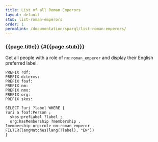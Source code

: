 ```yaml
---
title: List of all Roman Emperors
layout: default
stub: list-roman-emperors
order: 1
permalink: /documentation/sparql/list-roman-emperors/
---
```


### {{page.title}} {#{{page.stub}}}

Get all people with a role of `nm:roman_emperor` and display their English preferred label.

<pre><code class="language-sparql">PREFIX rdf:		<http://www.w3.org/1999/02/22-rdf-syntax-ns#>
PREFIX dcterms:		<http://purl.org/dc/terms/>
PREFIX foaf:		<http://xmlns.com/foaf/0.1/>
PREFIX nm:		<http://nomisma.org/id/>
PREFIX nmo:		<http://nomisma.org/ontology#>
PREFIX org:		<http://www.w3.org/ns/org#>
PREFIX skos:		<http://www.w3.org/2004/02/skos/core#>

SELECT ?uri ?label WHERE {
?uri a foaf:Person ;
  skos:prefLabel ?label ;
  org:hasMembership ?membership .
?membership org:role nm:roman_emperor .
FILTER(langMatches(lang(?label), "EN"))
}
</code></pre>
